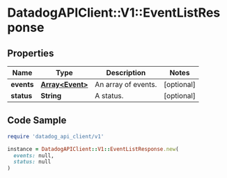 # DatadogAPIClient::V1::EventListResponse

## Properties

| Name | Type | Description | Notes |
| ---- | ---- | ----------- | ----- |
| **events** | [**Array&lt;Event&gt;**](Event.md) | An array of events. | [optional] |
| **status** | **String** | A status. | [optional] |

## Code Sample

```ruby
require 'datadog_api_client/v1'

instance = DatadogAPIClient::V1::EventListResponse.new(
  events: null,
  status: null
)
```

